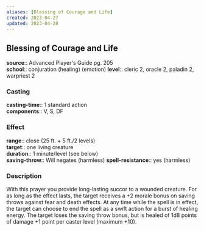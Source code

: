 ```yaml
---
aliases: [Blessing of Courage and Life]
created: 2023-04-27
updated: 2023-04-28
---
```


## Blessing of Courage and Life

**source**:: Advanced Player's Guide pg. 205  
**school**:: conjuration (healing) (emotion)
**level**:: cleric 2, oracle 2, paladin 2, warpriest 2

### Casting

**casting-time**:: 1 standard action  
**components**:: V, S, DF

### Effect

**range**:: close (25 ft. + 5 ft./2 levels)  
**target**:: one living creature  
**duration**:: 1 minute/level (see below)  
**saving-throw**:: Will negates (harmless)
**spell-resistance**:: yes (harmless)

### Description

With this prayer you provide long-lasting succor to a wounded creature. For as long as the effect lasts, the target receives a +2 morale bonus on saving throws against fear and death effects. At any time while the spell is in effect, the target can choose to end the spell as a swift action for a burst of healing energy. The target loses the saving throw bonus, but is healed of 1d8 points of damage +1 point per caster level (maximum +10).
